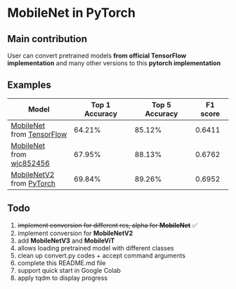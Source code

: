 # MobileNet in PyTorch

## Main contribution

User can convert pretrained models **from official TensorFlow implementation** and many other versions to this **pytorch
implementation**

## Examples

| Model                                              | Top 1 Accuracy | Top 5 Accuracy | F1 score |
|----------------------------------------------------|----------------|----------------|----------|
| [MobileNet][net1] <br/>from [TensorFlow][net1_src] | 64.21%         | 85.12%         | 0.6411   |
| [MobileNet][net2] <br/>from [wjc852456][net2_src]  | 67.95%         | 88.13%         | 0.6762   |
| [MobileNetV2][net3] <br/>from [PyTorch][net3_src]  | 69.84%         | 89.26%         | 0.6952   |

[net1]: (https://drive.google.com/file/d/1gFH0c6YregiiFctTFBIjr_7ffHZIUfxp/view?usp=sharing)

[net1_src]: (https://www.tensorflow.org/api_docs/python/tf/keras/applications/mobilenet/MobileNet)

[net2]:(https://drive.google.com/file/d/1CSSJi0brQZ0Le89XtYvrXXfpaFLyusSg/view?usp=sharing)

[net2_src]:(https://github.com/wjc852456/pytorch-mobilenet-v1.git)

[net3]:(https://drive.google.com/file/d/1CSSJi0brQZ0Le89XtYvrXXfpaFLyusSg/view?usp=sharing)

[net3_src]:(https://drive.google.com/file/d/1VExkcO5r7g3-jn4nu_Jhz5__pj4Zxqz8/view?usp=sharing)

## Todo

1. ~~implement conversion for different res, alpha for **MobileNet**~~  :white_check_mark:  
2. implement conversion for **MobileNetV2**
3. add **MobileNetV3** and **MobileViT**
4. allows loading pretrained model with different classes
5. clean up convert.py codes + accept command arguments
6. complete this README.md file
7. support quick start in Google Colab
8. apply tqdm to display progress
 